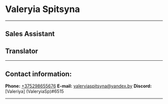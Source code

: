 # Valeryia Spitsyna
****
## Sales Assistant
## Translator
-------
## Contact information:

**Phone:** [+375298655676](tel:80298655676)
**E-mail:** [valeryiaspitsyna@yandex.by](mailto:valeryiaspitsyna@yandex.by)
**Discord:** [Valeriya] (ValeryiaSp)#6515
***********